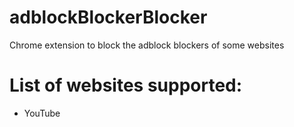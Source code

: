 # adblockBlockerBlocker

Chrome extension to block the adblock blockers of some websites

# List of websites supported:

- YouTube
